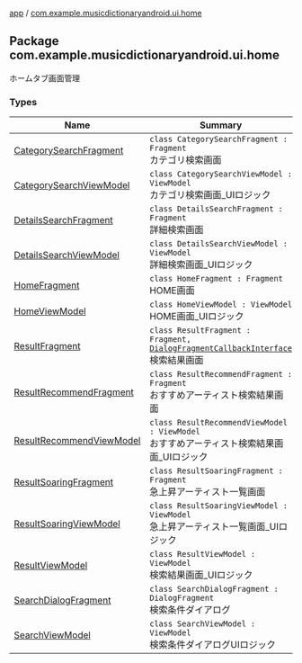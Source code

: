 [app](../index.md) / [com.example.musicdictionaryandroid.ui.home](./index.md)

## Package com.example.musicdictionaryandroid.ui.home

ホームタブ画面管理

### Types

| Name | Summary |
|---|---|
| [CategorySearchFragment](-category-search-fragment/index.md) | `class CategorySearchFragment : Fragment`<br>カテゴリ検索画面 |
| [CategorySearchViewModel](-category-search-view-model/index.md) | `class CategorySearchViewModel : ViewModel`<br>カテゴリ検索画面_UIロジック |
| [DetailsSearchFragment](-details-search-fragment/index.md) | `class DetailsSearchFragment : Fragment`<br>詳細検索画面 |
| [DetailsSearchViewModel](-details-search-view-model/index.md) | `class DetailsSearchViewModel : ViewModel`<br>詳細検索画面_UIロジック |
| [HomeFragment](-home-fragment/index.md) | `class HomeFragment : Fragment`<br>HOME画面 |
| [HomeViewModel](-home-view-model/index.md) | `class HomeViewModel : ViewModel`<br>HOME画面_UIロジック |
| [ResultFragment](-result-fragment/index.md) | `class ResultFragment : Fragment, `[`DialogFragmentCallbackInterface`](../com.example.musicdictionaryandroid.ui.adapter/-dialog-fragment-callback-interface/index.md)<br>検索結果画面 |
| [ResultRecommendFragment](-result-recommend-fragment/index.md) | `class ResultRecommendFragment : Fragment`<br>おすすめアーティスト検索結果画面 |
| [ResultRecommendViewModel](-result-recommend-view-model/index.md) | `class ResultRecommendViewModel : ViewModel`<br>おすすめアーティスト検索結果画面_UIロジック |
| [ResultSoaringFragment](-result-soaring-fragment/index.md) | `class ResultSoaringFragment : Fragment`<br>急上昇アーティスト一覧画面 |
| [ResultSoaringViewModel](-result-soaring-view-model/index.md) | `class ResultSoaringViewModel : ViewModel`<br>急上昇アーティスト一覧画面_UIロジック |
| [ResultViewModel](-result-view-model/index.md) | `class ResultViewModel : ViewModel`<br>検索結果画面_UIロジック |
| [SearchDialogFragment](-search-dialog-fragment/index.md) | `class SearchDialogFragment : DialogFragment`<br>検索条件ダイアログ |
| [SearchViewModel](-search-view-model/index.md) | `class SearchViewModel : ViewModel`<br>検索条件ダイアログUIロジック |
